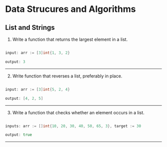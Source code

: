 # Data Strucures and Algorithms

## List and Strings

1. Write a function that returns the largest element in a list.

```go

input: arr := [3]int{1, 3, 2}

output: 3

```

***

2. Write function that reverses a list, preferably in place.

```go

input: arr := [3]int{5, 2, 4}

output: [4, 2, 5]

```

***

3. Write a function that checks whether an element occurs in a list.

```go

inputs: arr := []int{10, 20, 30, 40, 50, 65, 3}, target := 30

output: true

```

***

